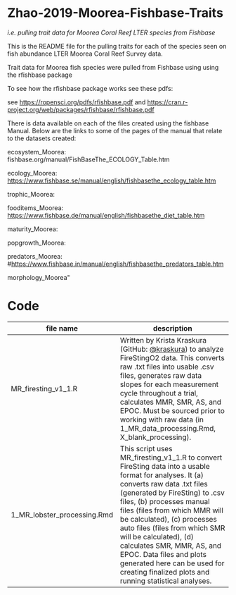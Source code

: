 # Zhao-2019-Moorea-Fishbase-Traits 
*i.e. pulling trait data for Moorea Coral Reef LTER species from Fishbase*

This  is the README file for the pulling traits for each of the species seen on fish abundance LTER Moorea Coral Reef Survey data. 

Trait data for Moorea fish species were pulled from Fishbase using  using the rfishbase package 


To see how the rfishbase package works see these pdfs:

see https://ropensci.org/pdfs/rfishbase.pdf and https://cran.r-project.org/web/packages/rfishbase/rfishbase.pdf


There is data available on each of the files created using the fishbase Manual. Below are the links to some of the pages of the manual that relate to the datasets created:

ecosystem_Moorea:
fishbase.org/manual/FishBaseThe_ECOLOGY_Table.htm

ecology_Moorea:
https://www.fishbase.se/manual/english/fishbasethe_ecology_table.htm

trophic_Moorea:

fooditems_Moorea:
https://www.fishbase.de/manual/english/fishbasethe_diet_table.htm

maturity_Moorea:

popgrowth_Moorea:

predators_Moorea:
#https://www.fishbase.in/manual/english/fishbasethe_predators_table.htm

morphology_Moorea"

# Code

file name | description 
---|-----------
MR_firesting_v1_1.R | Written by Krista Kraskura (GitHub: [@kraskura](https://github.com/kraskura)) to analyze FireStingO2 data. This converts raw .txt files into usable .csv files, generates raw data slopes for each measurement cycle throughout a trial, calculates MMR, SMR, AS, and EPOC. Must be sourced prior to working with raw data (in 1_MR_data_processing.Rmd, X_blank_processing).
1_MR_lobster_processing.Rmd | This script uses MR_firesting_v1_1.R to convert FireSting data into a usable format for analyses. It (a) converts raw data .txt files (generated by FireSting) to .csv files, (b) processes manual files (files from which MMR will be calculated), (c) processes auto files (files from which SMR will be calculated), (d) calculates SMR, MMR, AS, and EPOC. Data files and plots generated here can be used for creating finalized plots and running statistical analyses.
